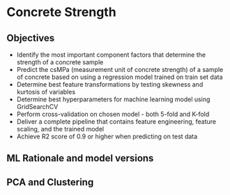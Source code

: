 # Concrete Strength

## Objectives
- Identify the most important component factors that determine the strength of a concrete sample
- Predict the csMPa (measurement unit of concrete strength) of a sample of concrete based on using a regression model trained on train set data
- Determine best feature transformations by testing skewness and kurtosis of variables
- Determine best hyperparameters for machine learning model using GridSearchCV
- Perform cross-validation on chosen model - both 5-fold and K-fold
- Deliver a complete pipeline that contains feature engineering, feature scaling, and the trained model
- Achieve R2 score of 0.9 or higher when predicting on test data

## ML Rationale and model versions




## PCA and Clustering